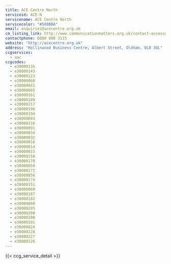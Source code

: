 ```yaml
---
title: ACE Centre North
serviceid: ACE-N
servicename: ACE Centre North
servicecolor: "#588BBA"
email: enquiries@acecentre.org.uk
cm_listing_link: http://www.communicationmatters.org.uk/contact-assessment-service/ace-centre-oldham
contactphone: 0800 080 3115
website: "http://acecentre.org.uk"
address: "Hollinwood Business Centre, Albert Street, Oldham, OL8 3QL"
ccgservices:
  - aac
ccgcodes:
  - e38000135
  - e38000143
  - e38000123
  - e38000068
  - e38000041
  - e38000065
  - e38000161
  - e38000189
  - e38000217
  - e38000196
  - e38000194
  - e38000093
  - e38000216
  - e38000091
  - e38000034
  - e38000032
  - e38000016
  - e38000014
  - e38000015
  - e38000158
  - e38000170
  - e38000050
  - e38000172
  - e38000056
  - e38000174
  - e38000151
  - e38000060
  - e38000187
  - e38000182
  - e38000080
  - e38000205
  - e38000200
  - e38000208
  - e38000101
  - e38000024
  - e38000228
  - e38000227
  - e38000226
---
```


{{< ccg_service_detail >}}
